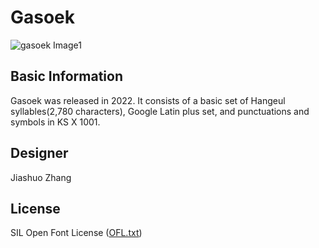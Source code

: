 # Gasoek

![gasoek Image1](Documentation/images/gasoek.jpg)


## Basic Information
Gasoek was released in 2022. 
It consists of a basic set of Hangeul syllables(2,780 characters), Google Latin plus set, and punctuations and symbols in KS X 1001.


## Designer
Jiashuo Zhang

## License
SIL Open Font License ([OFL.txt](OFL.txt))
